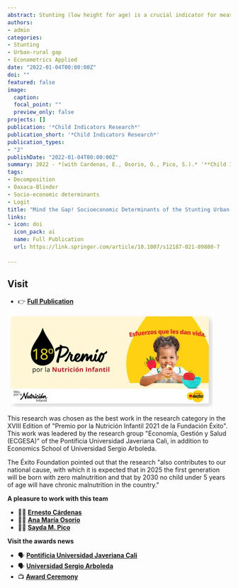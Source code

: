 ```yaml
---
abstract: Stunting (low height for age) is a crucial indicator for measuring child well-being and economic and social development of a country. Despite a decrease in overall children’s stunting in the last decades, there are still significant geographic disparities between urban and rural areas in Colombia. This paper aims to identify the role of the main determinants of children’s stunting in explaining the urban-rural stunting gap. We use data from the 2015 National Nutritional Situation Survey (the most recent available dataset) and the Yun’s statistical decomposition technique. We find that the urban-rural gap in child stunting is 7.2 percentage points. Three determinants household wealth, maternal education, and health services utilization, explain most of the gap (92%). Each determinant explains 54%, 26%, and 12% of the characteristics effect, respectively. Public health policies aiming to reduce the gap must seek improvements in access to institutional delivery and education services for mothers in rural areas in the short term. In the long term, increasing economic wealth in rural areas is essential.
authors:
- admin
categories:
- Stunting
- Urban-rural gap
- Econometrics Applied
date: "2022-01-04T00:00:00Z"
doi: ""
featured: false
image:
  caption: 
  focal_point: ""
  preview_only: false
projects: []
publication: '*Child Indicators Research*'
publication_short: '*Child Indicators Research*'
publication_types:
- "2"
publishDate: "2022-01-04T00:00:00Z"
summary: 2022 - *(with Cardenas, E., Osorio, O., Pico, S.).* '**Child Indicators Research**'
tags:
- Decomposition
- Oaxaca-Blinder
- Socio-economic determinants
- Logit
title: "Mind the Gap! Socioeconomic Determinants of the Stunting Urban-Rural Gap for Children in Colombia"
links:
- icon: doi
  icon_pack: ai
  name: Full Publication
  url: https://link.springer.com/article/10.1007/s12187-021-09880-7

---
```




## Visit

- 👉 [**Full Publication**](https://link.springer.com/article/10.1007/s12187-021-09880-7)


![image info](./imagen1.jpg)


This research was chosen as the best work in the research category in the XVIII Edition of "Premio por la Nutrición Infantil 2021 de la Fundación Éxito". This work was leadered by the research group "Economía, Gestión y Salud (ECGESA)" of the Pontificia Universidad Javeriana Cali, in addition to Economics School of Universidad Sergio Arboleda.

The Éxito Foundation pointed out that the research "also contributes to our national cause, with which it is expected that in 2025 the first generation will be born with zero malnutrition and that by 2030 no child under 5 years of age will have chronic malnutrition in the country."

**A pleasure to work with this team**

- 👨‍🏫 [**Ernesto Cárdenas**](https://www.ernestocardenas.com/)
- 👩‍🏫 [**Ana María Osorio**](https://www.anaosorio.co/)
- 👩‍🏫 [**Sayda M. Pico**](https://www.javerianacali.edu.co/profesores/sayda-milena-pico-fonseca)

**Visit the awards news**

- 🗣️ [**Pontificia Universidad Javeriana Cali**](https://www.javerianacali.edu.co/noticias/grupo-de-investigacion-ecgesa-recibio-premio-de-la-fundacion-exito)
- 🗣️ [**Universidad Sergio Arboleda**](https://www.usergioarboleda.edu.co/noticias/fundacion-exito-galardona-investigacion-sergista-sobre-desnutricion-infantil/)
- ️📺 [**Award Ceremony**](https://www.youtube.com/watch?v=IJnMacbs-L0&ab_channel=Fundaci%C3%B3n%C3%89xito)
